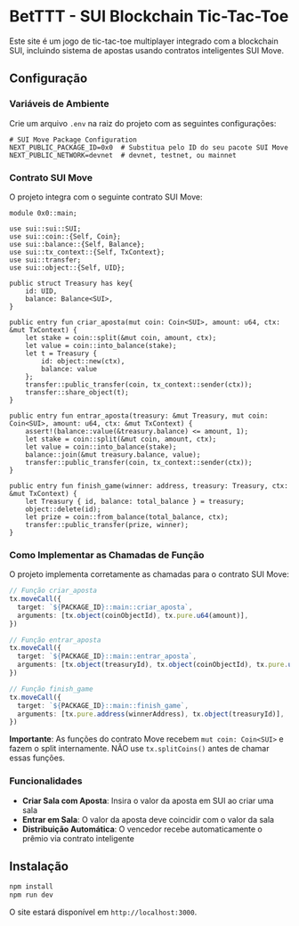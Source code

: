 # BetTTT - SUI Blockchain Tic-Tac-Toe

Este site é um jogo de tic-tac-toe multiplayer integrado com a blockchain SUI, incluindo sistema de apostas usando contratos inteligentes SUI Move.

## Configuração

### Variáveis de Ambiente

Crie um arquivo `.env` na raiz do projeto com as seguintes configurações:

```env
# SUI Move Package Configuration
NEXT_PUBLIC_PACKAGE_ID=0x0  # Substitua pelo ID do seu pacote SUI Move
NEXT_PUBLIC_NETWORK=devnet  # devnet, testnet, ou mainnet
```

### Contrato SUI Move

O projeto integra com o seguinte contrato SUI Move:

```move
module 0x0::main;

use sui::sui::SUI;
use sui::coin::{Self, Coin};
use sui::balance::{Self, Balance};
use sui::tx_context::{Self, TxContext};
use sui::transfer;
use sui::object::{Self, UID};

public struct Treasury has key{
    id: UID,
    balance: Balance<SUI>,
}

public entry fun criar_aposta(mut coin: Coin<SUI>, amount: u64, ctx: &mut TxContext) {
    let stake = coin::split(&mut coin, amount, ctx);
    let value = coin::into_balance(stake);        
    let t = Treasury { 
        id: object::new(ctx), 
        balance: value 
    };
    transfer::public_transfer(coin, tx_context::sender(ctx));
    transfer::share_object(t);
}

public entry fun entrar_aposta(treasury: &mut Treasury, mut coin: Coin<SUI>, amount: u64, ctx: &mut TxContext) {
    assert!(balance::value(&treasury.balance) <= amount, 1);
    let stake = coin::split(&mut coin, amount, ctx);
    let value = coin::into_balance(stake);
    balance::join(&mut treasury.balance, value);
    transfer::public_transfer(coin, tx_context::sender(ctx));
}

public entry fun finish_game(winner: address, treasury: Treasury, ctx: &mut TxContext) {
    let Treasury { id, balance: total_balance } = treasury;
    object::delete(id);
    let prize = coin::from_balance(total_balance, ctx);
    transfer::public_transfer(prize, winner);
}
```

### Como Implementar as Chamadas de Função

O projeto implementa corretamente as chamadas para o contrato SUI Move:

```typescript
// Função criar_aposta
tx.moveCall({
  target: `${PACKAGE_ID}::main::criar_aposta`,
  arguments: [tx.object(coinObjectId), tx.pure.u64(amount)],
})

// Função entrar_aposta  
tx.moveCall({
  target: `${PACKAGE_ID}::main::entrar_aposta`,
  arguments: [tx.object(treasuryId), tx.object(coinObjectId), tx.pure.u64(amount)],
})

// Função finish_game
tx.moveCall({
  target: `${PACKAGE_ID}::main::finish_game`,
  arguments: [tx.pure.address(winnerAddress), tx.object(treasuryId)],
})
```

**Importante**: As funções do contrato Move recebem `mut coin: Coin<SUI>` e fazem o split internamente. NÃO use `tx.splitCoins()` antes de chamar essas funções.

### Funcionalidades

- **Criar Sala com Aposta**: Insira o valor da aposta em SUI ao criar uma sala
- **Entrar em Sala**: O valor da aposta deve coincidir com o valor da sala
- **Distribuição Automática**: O vencedor recebe automaticamente o prêmio via contrato inteligente

## Instalação

```bash
npm install
npm run dev
```

O site estará disponível em `http://localhost:3000`.
